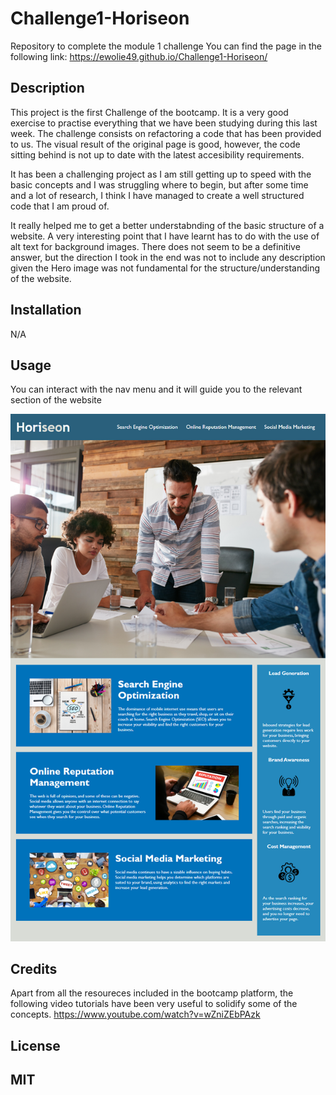 # Challenge1-Horiseon
Repository to complete the module 1 challenge
You can find the page in the following link: https://ewolie49.github.io/Challenge1-Horiseon/

 <Your-Project-Title>

## Description
This project is the first Challenge of the bootcamp.
It is a very good exercise to practise everything that we have been studying during this last week.
The challenge consists on refactoring a code that has been provided to us. The visual result of the original page is good,
however, the code sitting behind is not up to date with the latest accesibility requirements.

It has been a challenging project as I am still getting up to speed with the basic concepts and I was struggling where to begin,
but after some time and a lot of research, I think I have managed to create a well structured code that I am proud of.

It really helped me to get a better understabnding of the basic structure of a website. 
A very interesting point that I have learnt has to do with the use of alt text for background images. There does not seem to be a definitive answer,
but the direction I took in the end was not to include any description given the Hero image was not fundamental for the structure/understanding of the website.


## Installation

N/A

## Usage

You can interact with the nav menu and it will guide you to the relevant section of the website


 ![Image with the final result of the webpage](assets/images/page.png)
    

## Credits
Apart from all the resoureces included in the bootcamp platform, the following video tutorials have been very useful to solidify some of the concepts.
https://www.youtube.com/watch?v=wZniZEbPAzk

## License

MIT
---
